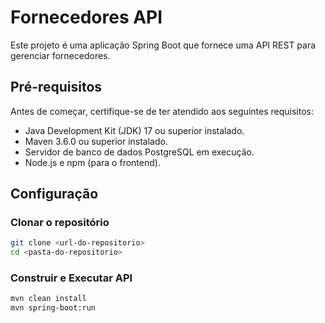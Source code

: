 # Fornecedores API

Este projeto é uma aplicação Spring Boot que fornece uma API REST para gerenciar fornecedores.

## Pré-requisitos

Antes de começar, certifique-se de ter atendido aos seguintes requisitos:

- Java Development Kit (JDK) 17 ou superior instalado.
- Maven 3.6.0 ou superior instalado.
- Servidor de banco de dados PostgreSQL em execução.
- Node.js e npm (para o frontend).

## Configuração 

### Clonar o repositório

```bash
git clone <url-do-repositorio>
cd <pasta-do-repositorio>
````

### Construir e Executar API
```bash
mvn clean install
mvn spring-boot:run
